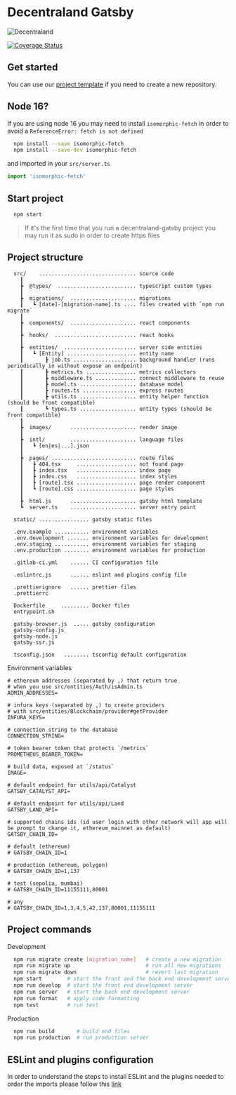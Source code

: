 # Decentraland Gatsby

![Decentraland](https://decentraland.org/og.jpg)

[![Coverage Status](https://coveralls.io/repos/github/decentraland/decentraland-gatsby/badge.svg?branch=master)](https://coveralls.io/github/decentraland/decentraland-gatsby?branch=master)

## Get started

You can use our [project template](https://github.com/decentraland/decentraland-gatsby-template) if you need to create a new repository.

## Node 16?

If you are using node 16 you may need to install `isomorphic-fetch` in order to avoid a `ReferenceError: fetch is not defined`

```bash
  npm install --save isomorphic-fetch
  npm install --save-dev isomorphic-fetch
```

and imported in your `src/server.ts`

```typescript
import 'isomorphic-fetch'
```

## Start project

```bash
  npm start
```

> If it's the first time that you run a decentraland-gatsby project you may run it as sudo in order to create https files

## Project structure

```text
  src/    ............................... source code
    ┃
    ┣  @types/  ......................... typescript custom types
    ┃
    ┣  migrations/  ..................... migrations
    ┃   ┗ [date]-[migration-name].ts .... files created with `npm run migrate`
    ┃
    ┣  components/  ..................... react components
    ┃
    ┣  hooks/  .......................... react hooks
    ┃
    ┣  entities/  ....................... server side entities
    ┃   ┗ [Entity] ...................... entity name
    ┃       ┣ job.ts .................... background handler (runs periodically in without expose an endpoint)
    ┃       ┣ metrics.ts ................ metrics collectors
    ┃       ┣ middleware.ts ............. connect middleware to reuse
    ┃       ┣ model.ts .................. database model
    ┃       ┣ routes.ts ................. express routes
    ┃       ┣ utils.ts .................. entity helper function (should be front compatible)
    ┃       ┗ types.ts .................. entity types (should be front compatible)
    ┃
    ┣  images/      ..................... render image
    ┃
    ┣  intl/        ..................... language files
    ┃   ┗ [en|es|...].json
    ┃
    ┣  pages/ ........................... route files
    ┃   ┣ 404.tsx     ................... not found page
    ┃   ┣ index.tsx   ................... index page
    ┃   ┣ index.css   ................... index styles
    ┃   ┣ [route].tsx ................... page render component
    ┃   ┗ [route].css ................... page styles
    ┃
    ┣  html.js      ..................... gatsby html template
    ┗  server.ts    ..................... server entry point

  static/ ................ gatsby static files

  .env.example ........... environment variables
  .env.development ....... environment variables for development
  .env.staging ........... environment variables for staging
  .env.production ........ environment variables for production

  .gitlab-ci.yml    ...... CI configuration file

  .eslintrc.js      ...... eslint and plugins config file

  .prettierignore   ...... prettier files
  .prettierrc

  Dockerfile     ......... Docker files
  entrypoint.sh

  gatsby-browser.js  ..... gatsby configuration
  gatsby-config.js
  gatsby-node.js
  gatsby-ssr.js

  tsconfig.json   ........ tsconfig default configuration
```

Environment variables

```.env
# ethereum addresses (separated by ,) that return true
# when you use src/entities/Auth/isAdmin.ts
ADMIN_ADDRESSES=

# infura keys (separated by ,) to create providers
# with src/entities/Blockchain/provider#getProvider
INFURA_KEYS=

# connection string to the database
CONNECTION_STRING=

# token bearer token that protects `/metrics`
PROMETHEUS_BEARER_TOKEN=

# build data, exposed at `/status`
IMAGE=

# default endpoint for utils/api/Catalyst
GATSBY_CATALYST_API=

# default endpoint for utils/api/Land
GATSBY_LAND_API=

# supported chains ids (id user login with other network will app will be prompt to change it, ethereum_mainnet as default)
GATSBY_CHAIN_ID=

# default (ethereum)
# GATSBY_CHAIN_ID=1

# production (ethereum, polygon)
# GATSBY_CHAIN_ID=1,137

# test (sepolia, mumbai)
# GATSBY_CHAIN_ID=11155111,80001

# any
# GATSBY_CHAIN_ID=1,3,4,5,42,137,80001,11155111
```

## Project commands

Development

```bash
  npm run migrate create [migration_name]   # create a new migration
  npm run migrate up                        # run all new migrations
  npm run migrate down                      # revert last migration
  npm start        # start the front and the back end development server
  npm run develop  # start the front end development server
  npm run server   # start the back end development server
  npm run format   # apply code formatting
  npm test         # run test
```

Production

```bash
  npm run build       # build end files
  npm run production  # run production server
```

## ESLint and plugins configuration

In order to understand the steps to install ESLint and the plugins needed to order the imports please follow this [link](ESLINT.md)
